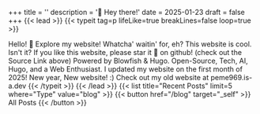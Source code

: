 +++
title = ''
description = '👋 Hey there!'
date = 2025-01-23
draft = false
+++
{{< lead >}}
{{< typeit 
tag=p 
lifeLike=true 
breakLines=false 
loop=true >}}

Hello! 👋
Explore my website! Whatcha' waitin' for, eh?
This website is cool. Isn't it?
If you like this website, please star it 🌟 on github! (check out the Source Link above)
Powered by Blowfish & Hugo.
Open-Source, Tech, AI, Hugo, and a Web Enthusiast.
I updated my website on the first month of 2025! New year, New website! :)
Check out my old website at peme969.is-a.dev
{{< /typeit >}}
{{< /lead >}}
{{< list title="Recent Posts" limit=5 where="Type" value="blog" >}}
{{< button href="/blog" target="_self" >}}
All Posts
{{< /button >}}
